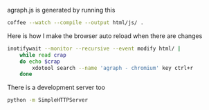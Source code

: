 agraph.js is generated by running this

```bash
coffee --watch --compile --output html/js/ .
```

Here is how I make the browser auto reload when there are changes

```bash
inotifywait --monitor --recursive --event modify html/ |
    while read crap
    do echo $crap
        xdotool search --name 'agraph - chromium' key ctrl+r
    done
```

There is a development server too

```bash
python -m SimpleHTTPServer
```
